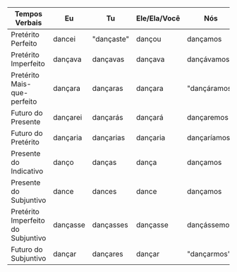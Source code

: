 
| Tempos Verbais | Eu | Tu | Ele/Ela/Você | Nós | Vós | Eles/Elas/Vocês |
| --------------- | --- | --- | ------------ | --- | --- | -------------- |
| Pretérito Perfeito | dancei | "dançaste" | dançou | dançamos | "dançastes" | dançaram |
| Pretérito Imperfeito | dançava | dançavas | dançava | dançávamos | "dançáveis" | dançavam |
| Pretérito Mais-que-perfeito | dançara | dançaras | dançara | "dançáramos" | "dançáreis" | dançaram |
| Futuro do Presente | dançarei | dançarás | dançará | dançaremos | "dançareis" | dançarão |
| Futuro do Pretérito | dançaria | dançarias | dançaria | dançaríamos | dançaríeis | dançariam |
| Presente do Indicativo | danço | danças | dança | dançamos | dançais | dançam |
| Presente do Subjuntivo | dance | dances | dance | dançamos | "danceis" | dancem |
| Pretérito Imperfeito do Subjuntivo | dançasse | dançasses | dançasse | dançássemos | dançásseis | dançassem |
| Futuro do Subjuntivo | dançar | dançares | dançar | "dançarmos" | "dançardes" | dançarem |

